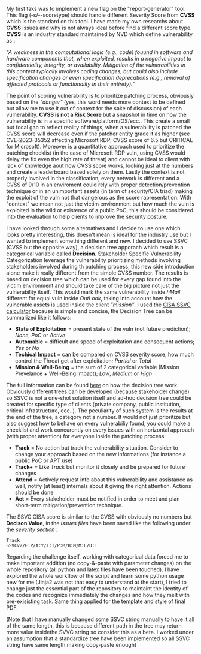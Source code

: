 My first taks was to implement a new flag on the "report-generator" tool. This
flag (-s/--scoretype) should handle different Severity Score from **CVSS** which is
the standard on this tool. I have made my own researchs about **CVSS** issues and why
is not always ideal before find a different score type. **CVSS** is an industry standard
maintained by NVD which define vulnerability as :

*"A weakness in the computational logic (e.g., code) 
fouund in software and hardware components that, when exploited, results in a negative impact to confidentiality, 
integrity, or availability. Mitigation of the vulnerabilities in this context typically involves coding changes, 
but could also include specification changes or even specification deprecations (e.g., removal of affected protocols 
or functionality in their entirety)."*

The point of scoring vulnerability is to prioritize patching process, obviously based on the *"danger"* (yes, this
word needs more context to be defined but allow me to use it out of context for the sake of discussion) of each vulnerability.
**CVSS is not a Risk Score** but a snapshot in time on how the vulnerability is in a specific software/platform/OS/ecc..
This create a small but focal gap to reflect reality of things, when a vulnerability is patched the CVSS score will
decrease even if the patcher entity grade it as higher (see CVE-2023-35352 affecting Microsoft RDP, CVSS score of 6.5
but CRITICAL for Microsoft). Moreover is a quantitative approach used to prioritize the patching checklist (in the case of Microsoft RDP vuln,
using CVSS would delay the fix even the high rate of threat) and cannot be ideal to client with lack of knowledge aout how 
CVSS score works, looking just at the numbers and create a leaderboard based solely on them. Lastly the context is not properly involved
in the classification, every network is different and a CVSS of 9/10 in an enviroment could rely with proper detection/prevention technique or
in an unimportant assets (in term of security/CIA triad) making the exploit of the vuln not that dangerous as the score rapresentation. 
With "context" we mean not just the victim environment but how much the vuln is exploited in the wild or existence of a public PoC, 
this should be considered into the evaluation to help clients to improve the security posture.

I have looked through some alternatives and I decide to use one which looks pretty interesting, this doesn't mean is ideal for the industry
use but I wanted to implement something different and new. I decided to use SSVC (CVSS but the opposite way), a decision tree apporach which result
is a categorical variable called **Decision**. Stakeholder Specific Vulnerability Categorization leverage the vulnerability prioritizing methods
involving stakeholders involved during th patching process, this new side introduction alone make it really different from the simple CVSS number.
The results is based on decision tree which can be used for every gap found into the victim environment and should take care of the big picture not
just the vulnerability itself. This would mark the same vulnerability inside *hMail* different for equal vuln inside *OutLook*, taking into account
how the vulnerable assets is used inside the client *"mission"*. I used the [CISA SSVC calculator](https://www.cisa.gov/ssvc-calculator) because is simple
and concise, the Decision Tree can be summarized like it follows:

* **State of Exploitation** = present state of the vuln (not future prediction); *None*, *PoC* or *Active*
* **Automable** = difficult and speed of exploitation and consequent actions; *Yes* or *No*
* **Techical Impact** = can be compared on CVSS severity score, how much control the Threat get after exploitation; *Partial* or *Total*
* **Mission & Well-Being** = the sum of 2 categorical variable (Mission Prevelance + Well-Being Impact); *Low*, *Medium* or *High*

The full information can be found [here](https://www.cisa.gov/sites/default/files/publications/cisa-ssvc-guide%20508c.pdf) on how the decision tree work.
Obviously different trees can be developed (because stakeholder change) so SSVC is not a one-shot solution itself and ad-hoc decision tree could be created
for specific type of clients (private company, public institution, critical infrastructure, ecc..). The peculiarity of such system is the results at the end
of the tree, a category not a number. It would not just prioritize but also suggest how to behave on every vulnerabiliy found, you could make a checklist and
work concurently on every issues with an horizontal approach (with proper attention) for everyone inside the patching process:

* **Track** = No action but track the vulnerability situation. Consider to change your approach based on the new informations (for instance a public PoC or APT use)
* **Track+** = Like *Track* but monitor it closely and be prepared for future changes
* **Attend** = Actively request info about this vulnerability and assistance as well, notify (at least) internals about it giving the right attention. Actions should be done
* **Act** = Every stakeholder must be notified in order to meet and plan short-term mitigation/prevention technique.

The SSVC CISA score is similar to the CVSS with obviously no numbers but **Decison Value**, in the *issues files* have been saved like the following under the *severity section* :

```
Track
SSVCv2/E:P/A:Y/T:T/P:M/B:M/M:L/D:T
```
Regarding the challenge itself, working with categorical data forced me to make important addition (no copy-&-paste with parameter changes) on the whole repository (all python and latex files have been touched).
I have explored the whole workflow of the script and learn some python usage new for me (Jinja2 was not that easy to understand at the start), I tried to change just the essential
part of the repository to maintaint the identity of the codes and recognize immediately the changes and how they melt with pre-exisisting task. Same thing applied for the template and style
of final PDF.

(Note that I have manually changed some SSVC string manually to have it all of the same length, this is because different path in the tree may return more value insidethe SVVC string 
so consider this as a beta. I worked under an assumption that a standardize tree have been implemented so all SSVC string have same length making copy-paste enough)



